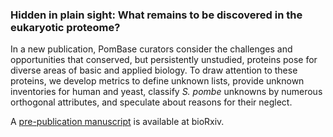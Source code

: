### Hidden in plain sight: What remains to be discovered in the eukaryotic proteome?
<!-- newsfeed_thumbnail: unknowns.png -->

In a new publication, PomBase curators consider the challenges and opportunities that conserved, but persistently unstudied, proteins pose for diverse areas of basic and applied biology. To draw attention to these proteins, we develop metrics to define unknown lists, provide unknown inventories for human and yeast, classify *S. pombe* unknowns by numerous orthogonal attributes, and speculate about reasons for their neglect.

A [pre-publication manuscript]() is available at bioRxiv.
